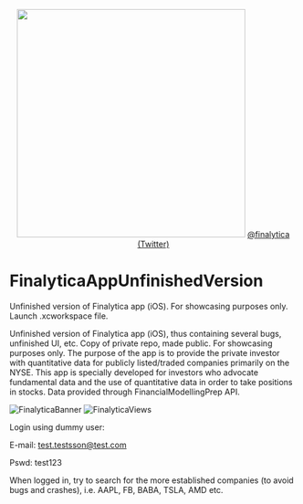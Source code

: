 <p align="center"> 
     <img src="https://user-images.githubusercontent.com/58792679/163328909-1c654f20-3c22-4881-b768-f7201c0270de.png" width="400">
     <a align="center" href="https://twitter.com/finalytica"> 
          @finalytica (Twitter)
     </a>
</p>
     



# FinalyticaAppUnfinishedVersion
Unfinished version of Finalytica app (iOS). For showcasing purposes only. Launch .xcworkspace file.


Unfinished version of Finalytica app (iOS), thus containing several bugs, unfinished UI, etc. Copy of private repo, made public. For showcasing purposes only.
The purpose of the app is to provide the private investor with quantitative data for publicly listed/traded companies primarily on the NYSE. This app is specially developed for investors who advocate fundamental data and the use of quantitative data in order to take positions in stocks. Data provided through FinancialModellingPrep API.

![FinalyticaBanner](https://user-images.githubusercontent.com/58792679/163260182-61c771df-2998-4bf4-a69d-a3535f872c4f.png)
![FinalyticaViews](https://user-images.githubusercontent.com/58792679/163260363-4b1ac512-d773-456b-9d89-eb13d98d1ca7.png)



Login using dummy user:

E-mail: test.testsson@test.com

Pswd: test123

When logged in, try to search for the more established companies (to avoid bugs and crashes), i.e. AAPL, FB, BABA, TSLA, AMD etc.
